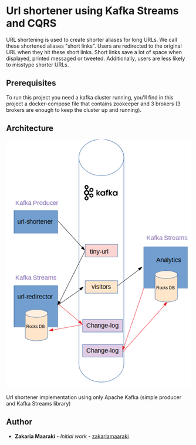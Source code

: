 # Url shortener using Kafka Streams and CQRS

URL shortening is used to create shorter aliases for long URLs. We call these shortened aliases "short links". Users are redirected to the original URL when they hit these short links. Short links save a lot of space when displayed, printed messaged or tweeted. Additionally, users are less likely to misstype shorter URLs.

## Prerequisites

To run this project you need a kafka cluster running, you'll find in this project a docker-compose file that contains zookeeper and 3 brokers (3 brokers are enough to keep the cluster up and running).

## Architecture

![Alt text](./archi.png?raw=true "Architecture")

Url shortener implementation using only Apache Kafka (simple producer and Kafka Streams library)

## Author

- **Zakaria Maaraki** - _Initial work_ - [zakariamaaraki](https://github.com/zakariamaaraki)
